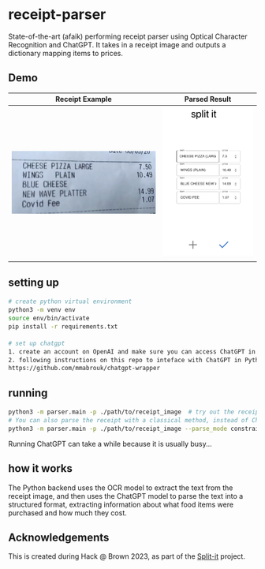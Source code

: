 # receipt-parser
State-of-the-art (afaik) performing receipt parser using Optical Character Recognition and ChatGPT.
It takes in a receipt image and outputs a dictionary mapping items to prices. 


## Demo
| Receipt Example | Parsed Result | 
| :---: | :---: |
| ![receipt](assets/receipt.jpg) | ![paserd_result](assets/parsed_result.png) |


## setting up
```bash
# create python virtual environment
python3 -m venv env
source env/bin/activate
pip install -r requirements.txt

# set up chatgpt
1. create an account on OpenAI and make sure you can access ChatGPT in the browser
2. following instructions on this repo to inteface with ChatGPT in Python:
https://github.com/mmabrouk/chatgpt-wrapper 
```


## running
```bash
python3 -m parser.main -p ./path/to/receipt_image  # try out the receipts in ./assets
# You can also parse the receipt with a classical method, instead of ChatGPT
python3 -m parser.main -p ./path/to/receipt_image --parse_mode constraints
```
Running ChatGPT can take a while because it is usually busy...


## how it works 
The Python backend uses the OCR model to extract the text from the receipt image, and then uses the ChatGPT model to parse the text into a structured format, extracting information about what food items were purchased and how much they cost. 


## Acknowledgements
This is created during Hack @ Brown 2023, as part of the [Split-it](https://github.com/exing1/split-it) project.

